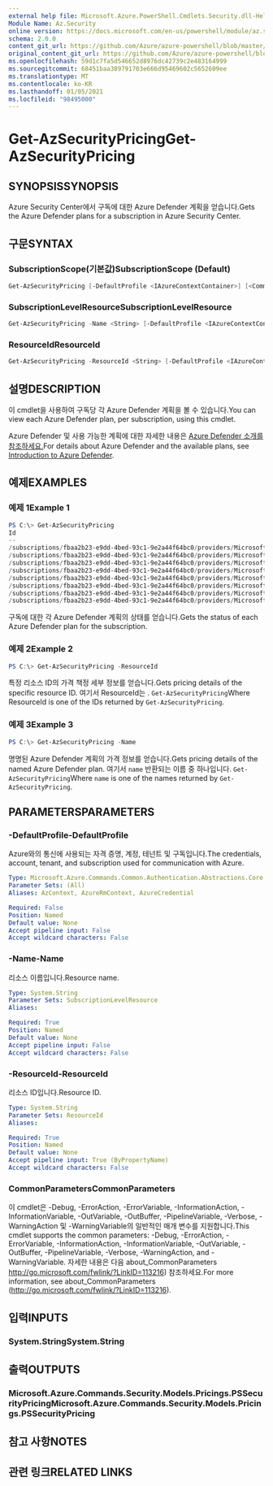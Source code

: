 ```yaml
---
external help file: Microsoft.Azure.PowerShell.Cmdlets.Security.dll-Help.xml
Module Name: Az.Security
online version: https://docs.microsoft.com/en-us/powershell/module/az.security/Get-AzSecurityPricing
schema: 2.0.0
content_git_url: https://github.com/Azure/azure-powershell/blob/master/src/Security/Security/help/Get-AzSecurityPricing.md
original_content_git_url: https://github.com/Azure/azure-powershell/blob/master/src/Security/Security/help/Get-AzSecurityPricing.md
ms.openlocfilehash: 59d1c7fa5d546652d8976dc42739c2e483164999
ms.sourcegitcommit: 68451baa389791703e666d95469602c5652609ee
ms.translationtype: MT
ms.contentlocale: ko-KR
ms.lasthandoff: 01/05/2021
ms.locfileid: "98495000"
---
```

# <span data-ttu-id="4bf16-101">Get-AzSecurityPricing</span><span class="sxs-lookup"><span data-stu-id="4bf16-101">Get-AzSecurityPricing</span></span>

## <span data-ttu-id="4bf16-102">SYNOPSIS</span><span class="sxs-lookup"><span data-stu-id="4bf16-102">SYNOPSIS</span></span>

<span data-ttu-id="4bf16-103">Azure Security Center에서 구독에 대한 Azure Defender 계획을 얻습니다.</span><span class="sxs-lookup"><span data-stu-id="4bf16-103">Gets the Azure Defender plans for a subscription in Azure Security Center.</span></span>

## <span data-ttu-id="4bf16-104">구문</span><span class="sxs-lookup"><span data-stu-id="4bf16-104">SYNTAX</span></span>

### <span data-ttu-id="4bf16-105">SubscriptionScope(기본값)</span><span class="sxs-lookup"><span data-stu-id="4bf16-105">SubscriptionScope (Default)</span></span>

```powershell
Get-AzSecurityPricing [-DefaultProfile <IAzureContextContainer>] [<CommonParameters>]
```

### <span data-ttu-id="4bf16-106">SubscriptionLevelResource</span><span class="sxs-lookup"><span data-stu-id="4bf16-106">SubscriptionLevelResource</span></span>

```powershell
Get-AzSecurityPricing -Name <String> [-DefaultProfile <IAzureContextContainer>] [<CommonParameters>]
```

### <span data-ttu-id="4bf16-107">ResourceId</span><span class="sxs-lookup"><span data-stu-id="4bf16-107">ResourceId</span></span>

```powershell
Get-AzSecurityPricing -ResourceId <String> [-DefaultProfile <IAzureContextContainer>] [<CommonParameters>]
```

## <span data-ttu-id="4bf16-108">설명</span><span class="sxs-lookup"><span data-stu-id="4bf16-108">DESCRIPTION</span></span>

<span data-ttu-id="4bf16-109">이 cmdlet을 사용하여 구독당 각 Azure Defender 계획을 볼 수 있습니다.</span><span class="sxs-lookup"><span data-stu-id="4bf16-109">You can view each Azure Defender plan, per subscription, using this cmdlet.</span></span>

<span data-ttu-id="4bf16-110">Azure Defender 및 사용 가능한 계획에 대한 자세한 내용은 [Azure Defender 소개를 참조하세요.](https://docs.microsoft.com/azure/security-center/azure-defender)</span><span class="sxs-lookup"><span data-stu-id="4bf16-110">For details about Azure Defender and the available plans, see [Introduction to Azure Defender](https://docs.microsoft.com/azure/security-center/azure-defender).</span></span>

## <span data-ttu-id="4bf16-111">예제</span><span class="sxs-lookup"><span data-stu-id="4bf16-111">EXAMPLES</span></span>

### <span data-ttu-id="4bf16-112">예제 1</span><span class="sxs-lookup"><span data-stu-id="4bf16-112">Example 1</span></span>

```powershell
PS C:\> Get-AzSecurityPricing
Id                                                                                                                   Name                      PricingTier    FreeTrialRemainingTime
--                                                                                                                   ----                      -----------    ----------------------
/subscriptions/fbaa2b23-e9dd-4bed-93c1-9e2a44f64bc0/providers/Microsoft.Security/pricings/VirtualMachines            VirtualMachines           Free           00:00:00
/subscriptions/fbaa2b23-e9dd-4bed-93c1-9e2a44f64bc0/providers/Microsoft.Security/pricings/Sqlservers                 SqlServers                Standard       00:00:00
/subscriptions/fbaa2b23-e9dd-4bed-93c1-9e2a44f64bc0/providers/Microsoft.Security/pricings/AppServices                AppServices               Free           00:00:00
/subscriptions/fbaa2b23-e9dd-4bed-93c1-9e2a44f64bc0/providers/Microsoft.Security/pricings/StorageAccounts            StorageAccounts           Free           00:00:00
/subscriptions/fbaa2b23-e9dd-4bed-93c1-9e2a44f64bc0/providers/Microsoft.Security/pricings/SqlserverVirtualMachines   SqlservervirtualMachines  Free           00:00:00
/subscriptions/fbaa2b23-e9dd-4bed-93c1-9e2a44f64bc0/providers/Microsoft.Security/pricings/KubernetesService          KubernetesService         Free           00:00:00
/subscriptions/fbaa2b23-e9dd-4bed-93c1-9e2a44f64bc0/providers/Microsoft.Security/pricings/ContainerRegistry          ContainerRegistry         Free           00:00:00
/subscriptions/fbaa2b23-e9dd-4bed-93c1-9e2a44f64bc0/providers/Microsoft.Security/pricings/KeyVaults                  KeyVaults                 Free           00:00:00
```

<span data-ttu-id="4bf16-113">구독에 대한 각 Azure Defender 계획의 상태를 얻습니다.</span><span class="sxs-lookup"><span data-stu-id="4bf16-113">Gets the status of each Azure Defender plan for the subscription.</span></span>



### <span data-ttu-id="4bf16-114">예제 2</span><span class="sxs-lookup"><span data-stu-id="4bf16-114">Example 2</span></span>

```powershell
PS C:\> Get-AzSecurityPricing -ResourceId
```

<span data-ttu-id="4bf16-115">특정 리소스 ID의 가격 책정 세부 정보를 얻습니다.</span><span class="sxs-lookup"><span data-stu-id="4bf16-115">Gets pricing details of the specific resource ID.</span></span> <span data-ttu-id="4bf16-116">여기서 ResourceId는 . `Get-AzSecurityPricing`</span><span class="sxs-lookup"><span data-stu-id="4bf16-116">Where ResourceId is one of the IDs returned by `Get-AzSecurityPricing`.</span></span>

### <span data-ttu-id="4bf16-117">예제 3</span><span class="sxs-lookup"><span data-stu-id="4bf16-117">Example 3</span></span>

```powershell
PS C:\> Get-AzSecurityPricing -Name
```

<span data-ttu-id="4bf16-118">명명된 Azure Defender 계획의 가격 정보를 얻습니다.</span><span class="sxs-lookup"><span data-stu-id="4bf16-118">Gets pricing details of the named Azure Defender plan.</span></span> <span data-ttu-id="4bf16-119">여기서 `name` 반환되는 이름 중 하나입니다. `Get-AzSecurityPricing`</span><span class="sxs-lookup"><span data-stu-id="4bf16-119">Where `name` is one of the names returned by `Get-AzSecurityPricing`.</span></span>


## <span data-ttu-id="4bf16-120">PARAMETERS</span><span class="sxs-lookup"><span data-stu-id="4bf16-120">PARAMETERS</span></span>

### <span data-ttu-id="4bf16-121">-DefaultProfile</span><span class="sxs-lookup"><span data-stu-id="4bf16-121">-DefaultProfile</span></span>

<span data-ttu-id="4bf16-122">Azure와의 통신에 사용되는 자격 증명, 계정, 테넌트 및 구독입니다.</span><span class="sxs-lookup"><span data-stu-id="4bf16-122">The credentials, account, tenant, and subscription used for communication with Azure.</span></span>

```yaml
Type: Microsoft.Azure.Commands.Common.Authentication.Abstractions.Core.IAzureContextContainer
Parameter Sets: (All)
Aliases: AzContext, AzureRmContext, AzureCredential

Required: False
Position: Named
Default value: None
Accept pipeline input: False
Accept wildcard characters: False
```

### <span data-ttu-id="4bf16-123">-Name</span><span class="sxs-lookup"><span data-stu-id="4bf16-123">-Name</span></span>

<span data-ttu-id="4bf16-124">리소스 이름입니다.</span><span class="sxs-lookup"><span data-stu-id="4bf16-124">Resource name.</span></span>

```yaml
Type: System.String
Parameter Sets: SubscriptionLevelResource
Aliases:

Required: True
Position: Named
Default value: None
Accept pipeline input: False
Accept wildcard characters: False
```

### <span data-ttu-id="4bf16-125">-ResourceId</span><span class="sxs-lookup"><span data-stu-id="4bf16-125">-ResourceId</span></span>

<span data-ttu-id="4bf16-126">리소스 ID입니다.</span><span class="sxs-lookup"><span data-stu-id="4bf16-126">Resource ID.</span></span>

```yaml
Type: System.String
Parameter Sets: ResourceId
Aliases:

Required: True
Position: Named
Default value: None
Accept pipeline input: True (ByPropertyName)
Accept wildcard characters: False
```

### <span data-ttu-id="4bf16-127">CommonParameters</span><span class="sxs-lookup"><span data-stu-id="4bf16-127">CommonParameters</span></span>

<span data-ttu-id="4bf16-128">이 cmdlet은 -Debug, -ErrorAction, -ErrorVariable, -InformationAction, -InformationVariable, -OutVariable, -OutBuffer, -PipelineVariable, -Verbose, -WarningAction 및 -WarningVariable의 일반적인 매개 변수를 지원합니다.</span><span class="sxs-lookup"><span data-stu-id="4bf16-128">This cmdlet supports the common parameters: -Debug, -ErrorAction, -ErrorVariable, -InformationAction, -InformationVariable, -OutVariable, -OutBuffer, -PipelineVariable, -Verbose, -WarningAction, and -WarningVariable.</span></span> <span data-ttu-id="4bf16-129">자세한 내용은 다음 about_CommonParameters http://go.microsoft.com/fwlink/?LinkID=113216) 참조하세요.</span><span class="sxs-lookup"><span data-stu-id="4bf16-129">For more information, see about_CommonParameters (http://go.microsoft.com/fwlink/?LinkID=113216).</span></span>

## <span data-ttu-id="4bf16-130">입력</span><span class="sxs-lookup"><span data-stu-id="4bf16-130">INPUTS</span></span>

### <span data-ttu-id="4bf16-131">System.String</span><span class="sxs-lookup"><span data-stu-id="4bf16-131">System.String</span></span>

## <span data-ttu-id="4bf16-132">출력</span><span class="sxs-lookup"><span data-stu-id="4bf16-132">OUTPUTS</span></span>

### <span data-ttu-id="4bf16-133">Microsoft.Azure.Commands.Security.Models.Pricings.PSSecurityPricing</span><span class="sxs-lookup"><span data-stu-id="4bf16-133">Microsoft.Azure.Commands.Security.Models.Pricings.PSSecurityPricing</span></span>

## <span data-ttu-id="4bf16-134">참고 사항</span><span class="sxs-lookup"><span data-stu-id="4bf16-134">NOTES</span></span>

## <span data-ttu-id="4bf16-135">관련 링크</span><span class="sxs-lookup"><span data-stu-id="4bf16-135">RELATED LINKS</span></span>
